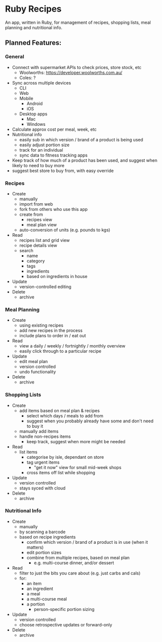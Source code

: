 # Ruby Recipes

An app, written in Ruby, for management of recipes, shopping lists, meal planning and nutritional info.

## Planned Features:

### General
- Connect with supermarket APIs to check prices, store stock, etc
  - Woolworths: https://developer.woolworths.com.au/
  - Coles: ?
- Sync across multiple devices
  - CLI
  - Web
  - Mobile
      - Android
      - iOS
  - Desktop apps
    - Mac
    - Windows
- Calculate approx cost per meal, week, etc
- Nutritional info
  - easily sub in which version / brand of a product is being used
  - easily adjust portion size
  - track for an individual
  - sync data to fitness tracking apps
- Keep track of how much of a product has been used, and suggest when likely to need to buy more
- suggest best store to buy from, with easy override

### Recipes
- Create
  - manually
  - import from web
  - fork from others who use this app
  - create from
    - recipes view
    - meal plan view
  - auto-conversion of units (e.g. pounds to kgs)
- Read
  - recipes list and grid view
  - recipe details view
  - search
    - name
    - category
    - tags
    - ingredients
    - based on ingredients in house
- Update
  - version-controlled editing
- Delete
  - archive

### Meal Planning
- Create
  - using existing recipes
  - add new recipes in the process
  - include plans to order in / eat out
- Read
  - view a daily / weekly / fortnightly / monthly overview
  - easily click through to a particular recipe
- Update
  - edit meal plan
  - version controlled
  - undo functionality
- Delete
  - archive

### Shopping Lists
- Create
  - add items based on meal plan & recipes
    - select which days / meals to add from
    - suggest when you probably already have some and don't need to buy it
  - manually add items
  - handle non-recipes items
    - keep track, suggest when more might be needed
- Read
  - list items
    - categorise by isle, dependant on store
    - tag urgent items
      - "get it now" view for small mid-week shops
    - cross items off list while shopping
- Update
  - version controlled
  - stays syced with cloud
- Delete
  - archive


### Nutritional Info
- Create
  - manually
  - by scanning a barcode
  - based on recipe ingredients
    - confirm which version / brand of a product is in use (when it matters)
    - edit portion sizes
    - combine from multiple recipes, based on meal plan
      - e.g. multi-course dinner, and/or dessert
- Read
  - filter to just the bits you care about (e.g. just carbs and cals)
  - for:
    - an item
    - an ingredient
    - a meal
    - a multi-course meal
    - a portion
      - person-specific portion sizing
- Update
  - version controlled
  - choose retrospective updates or forward-only
- Delete
  - archive

